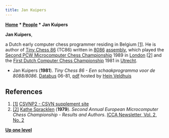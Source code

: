 ```yaml
---
title: Jan Kuipers
---
```

**[Home](Home "Home") \* [People](People "People") \* Jan Kuipers**


**Jan Kuipers**,  

a Dutch early computer chess programmer residing in Belgium <a id="cite-note-1" href="#cite-ref-1">[1]</a>. He is author of [Tiny Chess 86](Tiny_Chess_86 "Tiny Chess 86") (TC86) written in [8086](8086 "8086") [assembly](Assembly "Assembly"), which played the [Second PCW Microcomputer Chess Championship](PCW-MCC_1979 "PCW-MCC 1979") 1989 in [London](https://en.wikipedia.org/wiki/London) <a id="cite-note-2" href="#cite-ref-2">[2]</a> and the [First Dutch Computer Chess Championship](DOCCC_1981 "DOCCC 1981") 1981 in [Utrecht](https://en.wikipedia.org/wiki/Utrecht_%28city%29).






* Jan Kuipers (**1981**). *Tiny Chess 86 - Een schaakprogramma voor de 8088/8086*. [Databus](http://home.kpn.nl/a.dikker1/museum/databus.html) 06-81, [pdf](http://www.schaakcomputers.nl/hein_veldhuis/database/files/06-1981,%20Databus,%20Jan%20Kuipers,%20Tiny%20Chess%2086.pdf) hosted by [Hein Veldhuis](Hein_Veldhuis "Hein Veldhuis")


## References


1. <a id="cite-ref-1" href="#cite-note-1">[1]</a> [CSVNP2 - CSVN supplement site](http://www.csvnsupplementsite.nl/csvnp2.html)
2. <a id="cite-ref-2" href="#cite-note-2">[2]</a> [Kathe Spracklen](Kathe_Spracklen "Kathe Spracklen") (**1979**). *Second Annual European Microcomputer Chess Championship - Results and Authors*. [ICCA Newsletter, Vol. 2, No. 2](ICGA_Journal#2_2 "ICGA Journal")

**[Up one level](People "People")**







 
